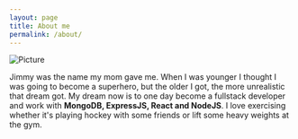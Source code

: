 ```yaml
---
layout: page
title: About me
permalink: /about/
---
```


![Picture](https://scontent-arn2-1.xx.fbcdn.net/v/t1.0-9/55244504_2192236037489319_3198257408535166976_o.jpg?_nc_cat=108&_nc_oc=AQlh_Lm3piX1W9UcQSoLcIoaXfFlAGb-yILIgeRU-5zS-OxE53yDmtk1nyq_56tGO6I&_nc_ht=scontent-arn2-1.xx&oh=d1fe32e71c73983504ce83d2215ce0f8&oe=5E4B8804)

Jimmy was the name my mom gave me. When I was younger I thought I was going to become a superhero, but the older I got, the more unrealistic that dream got. My dream now is to one day become a fullstack developer and work with **MongoDB, ExpressJS, React and NodeJS**. I love exercising whether it's playing hockey with some friends or lift some heavy weights at the gym. 